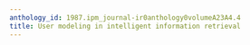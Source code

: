 ```yaml
---
anthology_id: 1987.ipm_journal-ir0anthology0volumeA23A4.4
title: User modeling in intelligent information retrieval
---
```

